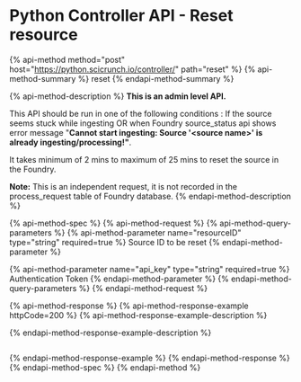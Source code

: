 # Python Controller API - Reset resource

{% api-method method="post" host="https://python.scicrunch.io/controller/" path="reset" %}
{% api-method-summary %}
reset
{% endapi-method-summary %}

{% api-method-description %}
**This is an admin level API.**   
  
This API should be run in one of the following conditions : If the source seems stuck while ingesting OR when Foundry source\_status api shows error message "**Cannot start ingesting: Source '&lt;source name&gt;' is already ingesting/processing!"**.   
  
It takes minimum of 2 mins to maximum of 25 mins to reset the source in the Foundry.   
  
**Note:** This is an independent request, it is not recorded in the process\_request table of Foundry database.
{% endapi-method-description %}

{% api-method-spec %}
{% api-method-request %}
{% api-method-query-parameters %}
{% api-method-parameter name="resourceID" type="string" required=true %}
Source ID to be reset
{% endapi-method-parameter %}

{% api-method-parameter name="api\_key" type="string" required=true %}
Authentication Token
{% endapi-method-parameter %}
{% endapi-method-query-parameters %}
{% endapi-method-request %}

{% api-method-response %}
{% api-method-response-example httpCode=200 %}
{% api-method-response-example-description %}

{% endapi-method-response-example-description %}

```

```
{% endapi-method-response-example %}
{% endapi-method-response %}
{% endapi-method-spec %}
{% endapi-method %}



